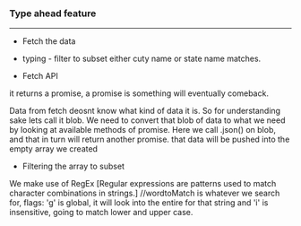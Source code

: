 ### Type ahead feature
---

- Fetch the data

- typing - filter to subset either cuty name or state name matches.

- Fetch API

it returns a promise, a promise is something will eventually comeback.

Data from fetch deosnt know what kind of data it is. So for understanding sake lets call it blob.
We need to convert that blob of data to what we need by looking at available methods of promise.
Here we call .json() on blob, and that in turn will return another promise. that data will be pushed into the empty array we created

- Filtering the array to subset

We make use of RegEx [Regular expressions are patterns used to match character combinations in strings.]
//wordtoMatch is whatever we search for, flags: 'g' is global, it will look into the entire for that string and 'i' is insensitive, going to match lower and upper case.